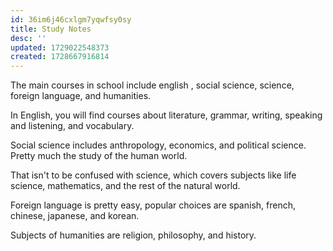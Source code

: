 ```yaml
---
id: 36im6j46cxlgm7yqwfsy0sy
title: Study Notes
desc: ''
updated: 1729022548373
created: 1728667916814
---
```

The main courses in school include english , social science, science, foreign language, and humanities.

In English, you will find courses about literature, grammar, writing, speaking and listening, and vocabulary.

Social science includes anthropology, economics, and political science. Pretty much the study of the human world.

That isn't to be confused with science, which covers subjects like life science, mathematics, and the rest of the
natural world.

Foreign language is pretty easy, popular choices are spanish, french, chinese, japanese, and korean.

Subjects of humanities are religion, philosophy, and history.
